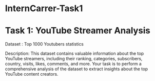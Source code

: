 # InternCarrer-Task1
# **Task 1: YouTube Streamer Analysis**

Dataset : Top 1000 Youtubers statistics

Description: This dataset contains valuable information about the top YouTube streamers, including their ranking, categories, subscribers, country, visits, likes, comments, and more. Your task is to perform a comprehensive analysis of the dataset to extract insights about the top YouTube content creators.
